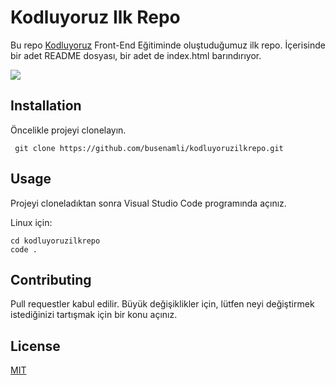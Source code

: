 # Kodluyoruz Ilk Repo

Bu repo [Kodluyoruz](https://www.kodluyoruz.org/) Front-End Eğitiminde oluştuduğumuz ilk repo. İçerisinde bir adet README dosyası, bir adet de index.html barındırıyor.

![](kodluyoruzilkrepo\2021-08-16.png)

## Installation

Öncelikle projeyi clonelayın.

```
 git clone https://github.com/busenamli/kodluyoruzilkrepo.git 
```

## Usage

Projeyi cloneladıktan sonra Visual Studio Code programında açınız.

Linux için:

```
cd kodluyoruzilkrepo
code .
```

## Contributing 

Pull requestler kabul edilir. Büyük değişiklikler için, lütfen neyi değiştirmek istediğinizi tartışmak için bir konu açınız.

## License

[MIT](https://choosealicense.com/licenses/mit/)
